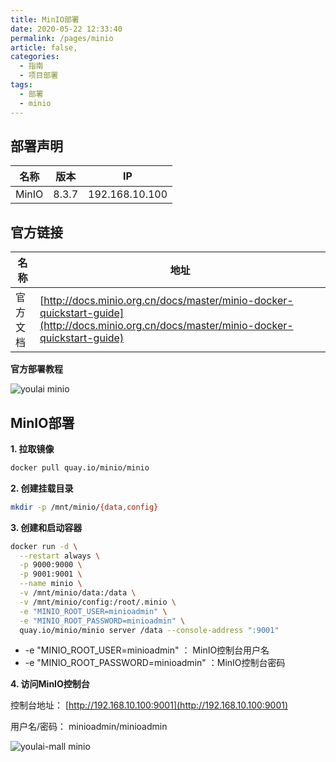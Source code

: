 ```yaml
---
title: MinIO部署
date: 2020-05-22 12:33:40
permalink: /pages/minio
article: false,
categories: 
  - 指南
  - 项目部署
tags: 
  - 部署
  - minio
---
```



## 部署声明

| 名称    | 版本    |IP |
| -----| -----|-----|
| MinIO |  8.3.7  |192.168.10.100 |


## 官方链接

| 名称 | 地址  |
| -------- | ------------------------------|
| 官方文档 | [http://docs.minio.org.cn/docs/master/minio-docker-quickstart-guide](http://docs.minio.org.cn/docs/master/minio-docker-quickstart-guide)     |


**官方部署教程**
  
![youlai minio](https://oss.youlai.tech/blog/1649338162818-2942706c-485f-4bc6-a7c2-f9c37dc0ec03.png)



## MinIO部署


**1. 拉取镜像**

```bash
docker pull quay.io/minio/minio
```


**2. 创建挂载目录**

``` bash
mkdir -p /mnt/minio/{data,config}
```


**3. 创建和启动容器**

```bash
docker run -d \
  --restart always \
  -p 9000:9000 \
  -p 9001:9001 \
  --name minio \
  -v /mnt/minio/data:/data \
  -v /mnt/minio/config:/root/.minio \
  -e "MINIO_ROOT_USER=minioadmin" \
  -e "MINIO_ROOT_PASSWORD=minioadmin" \
  quay.io/minio/minio server /data --console-address ":9001"
```

- -e "MINIO_ROOT_USER=minioadmin" ： MinIO控制台用户名
- -e "MINIO_ROOT_PASSWORD=minioadmin" ：MinIO控制台密码
  
**4. 访问MinIO控制台**


控制台地址： [http://192.168.10.100:9001](http://192.168.10.100:9001)

用户名/密码： minioadmin/minioadmin

![youlai-mall minio](https://oss.youlai.tech/blog/20220522145239.png)